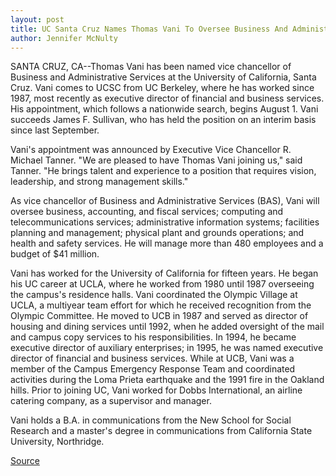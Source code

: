 ```yaml
---
layout: post
title: UC Santa Cruz Names Thomas Vani To Oversee Business And Administrative Services
author: Jennifer McNulty
---
```


SANTA CRUZ, CA--Thomas Vani has been named vice chancellor of  Business and Administrative Services at the University of  California, Santa Cruz. Vani comes to UCSC from UC Berkeley, where  he has worked since 1987, most recently as executive director of  financial and business services. His appointment, which follows a  nationwide search, begins August 1. Vani succeeds James F. Sullivan,  who has held the position on an interim basis since last September.

Vani's appointment was announced by Executive Vice  Chancellor R. Michael Tanner. "We are pleased to have Thomas Vani  joining us," said Tanner. "He brings talent and experience to a  position that requires vision, leadership, and strong management  skills."

As vice chancellor of Business and Administrative Services  (BAS), Vani will oversee business, accounting, and fiscal services;  computing and telecommunications services; administrative  information systems; facilities planning and management; physical  plant and grounds operations; and health and safety services. He will  manage more than 480 employees and a budget of $41 million.

Vani has worked for the University of California for fifteen  years. He began his UC career at UCLA, where he worked from 1980  until 1987 overseeing the campus's residence halls. Vani coordinated  the Olympic Village at UCLA, a multiyear team effort for which he  received recognition from the Olympic Committee. He moved to UCB  in 1987 and served as director of housing and dining services until  1992, when he added oversight of the mail and campus copy services  to his responsibilities. In 1994, he became executive director of  auxiliary enterprises; in 1995, he was named executive director of  financial and business services. While at UCB, Vani was a member of  the Campus Emergency Response Team and coordinated activities  during the Loma Prieta earthquake and the 1991 fire in the Oakland  hills. Prior to joining UC, Vani worked for Dobbs International, an  airline catering company, as a supervisor and manager.

Vani holds a B.A. in communications from the New School for  Social Research and a master's degree in communications from  California State University, Northridge.

[Source](http://www1.ucsc.edu/news_events/press_releases/archive/96-97/08-96/080196-Business_and_admini.html "Permalink to 080196-Business_and_admini")

